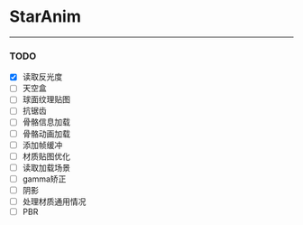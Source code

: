 # StarAnim 


---
### TODO

- [x] 读取反光度
- [ ] 天空盒
- [ ] 球面纹理贴图
- [ ] 抗锯齿
- [ ] 骨骼信息加载
- [ ] 骨骼动画加载
- [ ] 添加帧缓冲
- [ ] 材质贴图优化
- [ ] 读取加载场景
- [ ] gamma矫正
- [ ] 阴影
- [ ] 处理材质通用情况
- [ ] PBR
